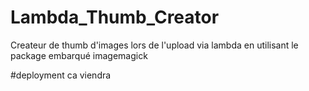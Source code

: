 # Lambda_Thumb_Creator
Createur de thumb d'images lors de l'upload via lambda en utilisant le package embarqué imagemagick


#deployment
ca viendra 
